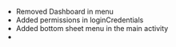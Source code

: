 <ul>
    <li>Removed Dashboard in menu</li>
    <li>Added permissions in loginCredentials</li>
    <li>Added bottom sheet menu in the main activity</li>
    <li></li>
</ul>